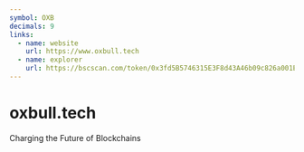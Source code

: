 ```yaml
---
symbol: OXB
decimals: 9
links:
  - name: website
    url: https://www.oxbull.tech
  - name: explorer
    url: https://bscscan.com/token/0x3fd5B5746315E3F8d43A46b09c826a001EBb977d
---
```


# oxbull.tech

Charging the Future of Blockchains
